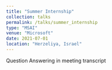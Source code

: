 ```yaml
---
title: "Summer Internship"
collection: talks
permalink: /talks/summer_internship
type: "MSAI"
venue: "Microsoft"
date: 2021-07-01
location: "Herzeliya, Israel"
---
```


Question Answering in meeting transcript
